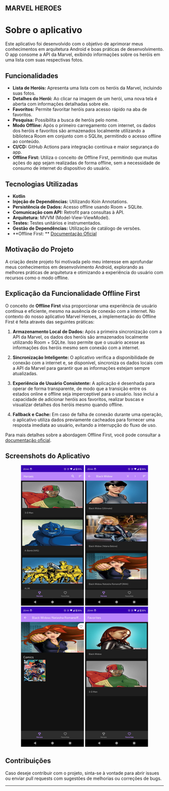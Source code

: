 ## MARVEL HEROES

# Sobre o aplicativo

Este aplicativo foi desenvolvido com o objetivo de aprimorar meus conhecimentos em arquitetura
Android e boas práticas de desenvolvimento. O app consome a API da Marvel, exibindo informações
sobre os heróis em uma lista com suas respectivas fotos.

## Funcionalidades

* **Lista de Heróis:** Apresenta uma lista com os heróis da Marvel, incluindo suas fotos.
* **Detalhes do Herói:** Ao clicar na imagem de um herói, uma nova tela é aberta com informações
  detalhadas sobre ele.
* **Favoritos:** Permite favoritar heróis para acesso rápido na aba de favoritos.
* **Pesquisa:** Possibilita a busca de heróis pelo nome.
* **Modo Offline:** Após o primeiro carregamento com internet, os dados dos heróis e favoritos são
  armazenados localmente utilizando a biblioteca Room em conjunto com o SQLite, permitindo o acesso
  offline ao conteúdo.
* **CI/CD:** GitHub Actions para integração contínua e maior segurança do app.
* **Offline First:** Utiliza o conceito de Offline First, permitindo que muitas ações do app sejam
  realizadas de forma offline, sem a necessidade de consumo de internet do dispositivo do usuário.

## Tecnologias Utilizadas

* **Kotlin**
* **Injeção de Dependências:** Utilizando Koin Annotations.
* **Persistência de Dados:** Acesso offline usando Room + SQLite.
* **Comunicação com API:** Retrofit para consultas à API.
* **Arquitetura:** MVVM (Model-View-ViewModel).
* **Testes:** Testes unitários e instrumentados.
* **Gestão de Dependências:** Utilização de catálogo de versões.
* **Offline First:
  ** [Documentação Oficial](https://developer.android.com/topic/architecture/data-layer/offline-first)

## Motivação do Projeto

A criação deste projeto foi motivada pelo meu interesse em aprofundar meus conhecimentos em
desenvolvimento Android, explorando as melhores práticas de arquitetura e otimizando a experiência
do usuário com recursos como o modo offline.

## Explicação da Funcionalidade Offline First

O conceito de **Offline First** visa proporcionar uma experiência de usuário contínua e eficiente,
mesmo na ausência de conexão com a internet. No contexto do nosso aplicativo Marvel Heroes, a
implementação do Offline First é feita através das seguintes práticas:

1. **Armazenamento Local de Dados:** Após a primeira sincronização com a API da Marvel, os dados dos
   heróis são armazenados localmente utilizando Room + SQLite. Isso permite que o usuário acesse as
   informações dos heróis mesmo sem conexão com a internet.

2. **Sincronização Inteligente:** O aplicativo verifica a disponibilidade de conexão com a internet
   e, se disponível, sincroniza os dados locais com a API da Marvel para garantir que as informações
   estejam sempre atualizadas.

3. **Experiência de Usuário Consistente:** A aplicação é desenhada para operar de forma
   transparente, de modo que a transição entre os estados online e offline seja imperceptível para o
   usuário. Isso inclui a capacidade de adicionar heróis aos favoritos, realizar buscas e visualizar
   detalhes dos heróis mesmo quando offline.

4. **Fallback e Cache:** Em caso de falha de conexão durante uma operação, o aplicativo utiliza
   dados previamente cacheados para fornecer uma resposta imediata ao usuário, evitando a
   interrupção do fluxo de uso.

Para mais detalhes sobre a abordagem Offline First, você pode consultar
a [documentação oficial](https://developer.android.com/topic/architecture/data-layer/offline-first).

## Screenshots do Aplicativo

<p align="center">
    <img src="imgs/first.jpeg" title="Tela inicial do app" width="200"/>
    <img src="imgs/second.jpeg" title="Filtrando heróis por nome" width="200"/>
    <img src="imgs/third.jpeg" title="Detalhes do herói selecionado" width="200"/>
    <img src="imgs/four.jpeg" title="Tela de heróis favoritados" width="200"/>
</p>

## Contribuições

Caso deseje contribuir com o projeto, sinta-se à vontade para abrir issues ou enviar pull requests
com sugestões de melhorias ou correções de bugs.

---